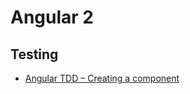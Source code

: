 # Angular 2

## Testing

* [Angular TDD – Creating a component](http://www.corradin.net/index.php/2017/08/angular-tdd-creating-a-component)